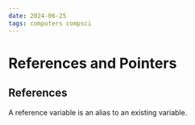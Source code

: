 ```yaml
---
date: 2024-06-25
tags: computers compsci
---
```

# References and Pointers
## References
A reference variable is an alias to an existing variable. 